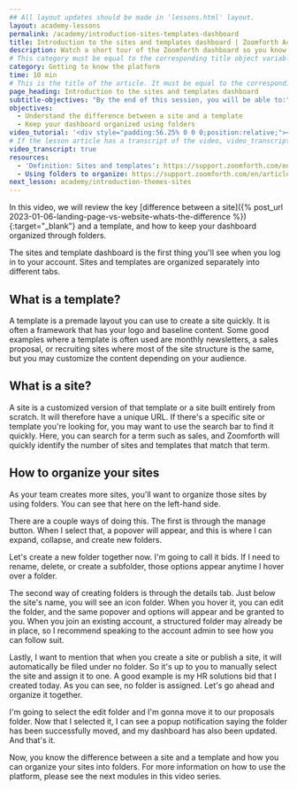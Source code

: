 ```yaml
---
## All layout updates should be made in 'lessons.html' layout.
layout: academy-lessons
permalink: /academy/introduction-sites-templates-dashboard
title: Introduction to the sites and templates dashboard | Zoomforth Academy
description: Watch a short tour of the Zoomforth dashboard so you know where to find all the resources you need to make and manage your sites.
# This category must be equal to the corresponding title object variable in the file _data/academy
category: Getting to know the platform
time: 10 min
# This is the title of the article. It must be equal to the corresponding title object variable in the file _data/academy
page_heading: Introduction to the sites and templates dashboard
subtitle-objectives: "By the end of this session, you will be able to:"
objectives:
  - Understand the difference between a site and a template
  - Keep your dashboard organized using folders
video_tutorial: '<div style="padding:56.25% 0 0 0;position:relative;"><iframe src="https://player.vimeo.com/video/936183883?badge=0&amp;autopause=0&amp;player_id=0&amp;app_id=58479" frameborder="0" allow="autoplay; fullscreen; picture-in-picture; clipboard-write" style="position:absolute;top:0;left:0;width:100%;height:100%;" title="Introduction to the sites and templates dashboard"></iframe></div><script src="https://player.vimeo.com/api/player.js"></script>'
# If the lesson article has a transcript of the video, video_transcript must be set to "true".
video_transcript: true
resources:
  - 'Definition: Sites and templates': https://support.zoomforth.com/en/articles/5884544-definition-sites-and-templates
  - Using folders to organize: https://support.zoomforth.com/en/articles/381165-using-folders-to-organize
next_lesson: academy/introduction-themes-sites
---
```

In this video, we will review the key [difference between a site]({% post_url 2023-01-06-landing-page-vs-website-whats-the-difference %}){:target="_blank"} and a template, and how to keep your dashboard organized through folders.

The sites and template dashboard is the first thing you'll see when you log in to your account. Sites and templates are organized separately into different tabs.

## What is a template?

A template is a premade layout you can use to create a site quickly. It is often a framework that has your logo and baseline content. Some good examples where a template is often used are monthly newsletters, a sales proposal, or recruiting sites where most of the site structure is the same, but you may customize the content depending on your audience.

## What is a site?

A site is a customized version of that template or a site built entirely from scratch. It will therefore have a unique URL. If there's a specific site or template you're looking for, you may want to use the search bar to find it quickly. Here, you can search for a term such as sales, and Zoomforth will quickly identify the number of sites and templates that match that term.

## How to organize your sites

As your team creates more sites, you'll want to organize those sites by using folders. You can see that here on the left-hand side.

There are a couple ways of doing this. The first is through the manage button. When I select that, a popover will appear, and this is where I can expand, collapse, and create new folders.

Let's create a new folder together now. I'm going to call it bids. If I need to rename, delete, or create a subfolder, those options appear anytime I hover over a folder.

The second way of creating folders is through the details tab. Just below the site's name, you will see an icon folder. When you hover it, you can edit the folder, and the same popover and options will appear and be granted to you. When you join an existing account, a structured folder may already be in place, so I recommend speaking to the account admin to see how you can follow suit.

Lastly, I want to mention that when you create a site or publish a site, it will automatically be filed under no folder. So it's up to you to manually select the site and assign it to one. A good example is my HR solutions bid that I created today. As you can see, no folder is assigned. Let's go ahead and organize it together.

I'm going to select the edit folder and I'm gonna move it to our proposals folder. Now that I selected it, I can see a popup notification saying the folder has been successfully moved, and my dashboard has also been updated. And that's it.

Now, you know the difference between a site and a template and how you can organize your sites into folders. For more information on how to use the platform, please see the next modules in this video series.
